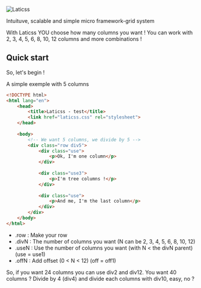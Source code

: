 ![Laticss](http://i.imgur.com/6alQr3p.png)

Intuituve, scalable and simple micro framework-grid system

With Laticss YOU choose how many columns you want ! You can work with 2, 3, 4, 5, 6, 8, 10, 12 columns and more combinations !

Quick start
-----------
So, let's begin !

A simple exemple with 5 columns

```html
<!DOCTYPE html>
<html lang="en">
    <head>
        <title>Laticss - test</title>
        <link href="laticss.css" rel="stylesheet">
    </head>
  
    <body>
        <!-- We want 5 columns, we divide by 5 -->
        <div class="row div5">
            <div class="use">
                <p>Ok, I'm one column</p>
            </div>
        
            <div class="use3">
                <p>I'm tree columns !</p>
            </div>
            
            <div class="use">
                <p>And me, I'm the last column</p>
            </div>
        </div>
    </body>
</html>
```

 * .row : Make your row
 * .divN : The number of columns you want (N can be 2, 3, 4, 5, 6, 8, 10, 12)
 * .useN : Use the number of columns you want (with N < the divN parent) (use = use1)
 * .offN : Add offset (0 < N < 12) (off = off1)

So, if you want 24 columns you can use div2 and div12. You want 40 columns ? Divide by 4 (div4) and divide each columns with div10, easy, no ?

